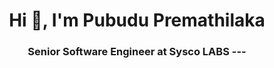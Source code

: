 <h1 align="center">Hi 👋, I'm Pubudu Premathilaka</h1>
<h3 align="center">Senior Software Engineer at Sysco LABS
---

